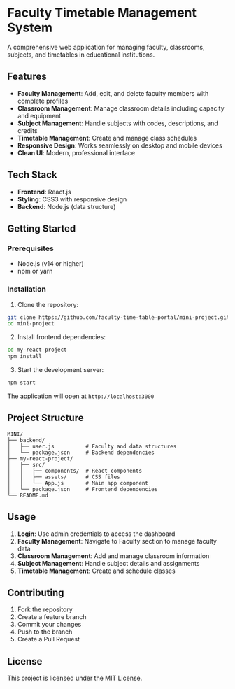 # Faculty Timetable Management System

A comprehensive web application for managing faculty, classrooms, subjects, and timetables in educational institutions.

## Features

- **Faculty Management**: Add, edit, and delete faculty members with complete profiles
- **Classroom Management**: Manage classroom details including capacity and equipment
- **Subject Management**: Handle subjects with codes, descriptions, and credits
- **Timetable Management**: Create and manage class schedules
- **Responsive Design**: Works seamlessly on desktop and mobile devices
- **Clean UI**: Modern, professional interface

## Tech Stack

- **Frontend**: React.js
- **Styling**: CSS3 with responsive design
- **Backend**: Node.js (data structure)

## Getting Started

### Prerequisites
- Node.js (v14 or higher)
- npm or yarn

### Installation

1. Clone the repository:
```bash
git clone https://github.com/faculty-time-table-portal/mini-project.git
cd mini-project
```

2. Install frontend dependencies:
```bash
cd my-react-project
npm install
```

3. Start the development server:
```bash
npm start
```

The application will open at `http://localhost:3000`

## Project Structure

```
MINI/
├── backend/
│   ├── user.js          # Faculty and data structures
│   └── package.json     # Backend dependencies
├── my-react-project/
│   ├── src/
│   │   ├── components/  # React components
│   │   ├── assets/      # CSS files
│   │   └── App.js       # Main app component
│   └── package.json     # Frontend dependencies
└── README.md
```

## Usage

1. **Login**: Use admin credentials to access the dashboard
2. **Faculty Management**: Navigate to Faculty section to manage faculty data
3. **Classroom Management**: Add and manage classroom information
4. **Subject Management**: Handle subject details and assignments
5. **Timetable Management**: Create and schedule classes

## Contributing

1. Fork the repository
2. Create a feature branch
3. Commit your changes
4. Push to the branch
5. Create a Pull Request

## License

This project is licensed under the MIT License.